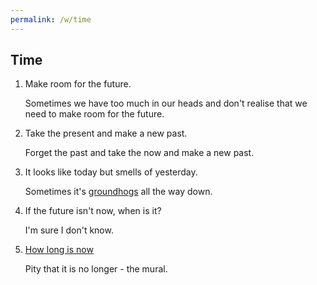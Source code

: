 ```yaml
---
permalink: /w/time
---
```


## Time

1. Make room for the future.

   Sometimes we have too much in our heads and don't realise that we need to make room for the future.

2. Take the present and make a new past.

   Forget the past and take the now and make a new past.

3. It looks like today but smells of yesterday.

   Sometimes it's [groundhogs](https://en.wikipedia.org/wiki/Groundhog_Day_(film)) all the way down.

4. If the future isn't now, when is it?

   I'm sure I don't know.

5. [How long is now](http://tse2.mm.bing.net/th?id=OIP.xn-DSy6fjRGFiW3C3pV70QHaHa&pid=Api&f=1)

   Pity that it is no longer - the mural.
